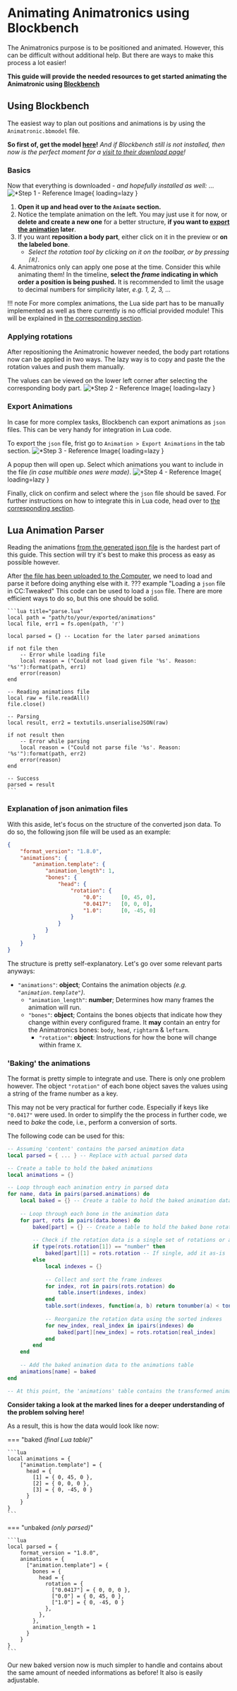 # Animating Animatronics using Blockbench

The Animatronics purpose is to be positioned and animated.
However, this can be difficult without additional help. But there are ways to make this process a lot easier!

**This guide will provide the needed resources to get started animating the Animatronic using [Blockbench](https://www.blockbench.net/)**

## Using Blockbench

The easiest way to plan out positions and animations is by using the `Animatronic.bbmodel` file.

**So first of, get the model [here](https://cccbridge.tweaked-programs.cc/resources/Animatronic.bbmodel)!** _And if Blockbench still is not installed, then now is the perfect moment for a [visit to their download page](https://www.blockbench.net/downloads)!_

### Basics

Now that everything is downloaded - _and hopefully installed as well:_ ...
![*Step 1 - Reference Image](../../assets/images/guides/animatronic-blockbench/step-1.png){ loading=lazy }

1. **Open it up and head over to the `Animate` section.**
2. Notice the template animation on the left. You may just use it for now, or **delete and create a new one** for a better structure, **if you want to [export the animation](#export-animations) later**.
3. If you want **reposition a body part**, either click on it in the preview or **on the labeled bone**.
    * _Select the rotation tool by clicking on it on the toolbar, or by pressing `[R]`._
4. Animatronics only can apply one pose at the time. Consider this while animating them! In the timeline, **select the _frame_ indicating in which order a position is being pushed.** It is recommended to limit the usage to decimal numbers for simplicity later, _e.g. 1, 2, 3, ..._

!!! note
    For more complex animations, the Lua side part has to be manually implemented as well as there currently is no official provided module! This will be explained in [the corresponding section](#lua-animation-parser).

### Applying rotations

After repositioning the Animatronic however needed, the body part rotations now can be applied in two ways.
The lazy way is to copy and paste the the rotation values and push them manually.

The values can be viewed on the lower left corner after selecting the corresponding body part.
![*Step 2 - Reference Image](../../assets/images/guides/animatronic-blockbench/step-2.png){ loading=lazy }

### Export Animations

In case for more complex tasks, Blockbench can export animations as `json` files. This can be very handy for integration in Lua code.

To export the `json` file, frist go to `Animation > Export Animations` in the tab section.
![*Step 3 - Reference Image](../../assets/images/guides/animatronic-blockbench/step-3.png){ loading=lazy }

A popup then will open up. Select which animations you want to include in the file _(in case multible ones were made)_.
![*Step 4 - Reference Image](../../assets/images/guides/animatronic-blockbench/step-4.png){ loading=lazy }

Finally, click on confirm and select where the `json` file should be saved.
For further instructions on how to integrate this in Lua code, head over to [the corresponding section](#lua-lnimation-parser).

## Lua Animation Parser

Reading the animations [from the generated json file](#export-animations) is the hardest part of this guide.
This section will try it's best to make this process as easy as possible however.

After [the file has been uploaded to the Computer](https://github.com/SquidDev-CC/FAQBot-CC/blob/master/faqs/file_transfer.md), we need to load and parse it before doing anything else with it.
??? example "Loading a `json` file in CC:Tweaked"
    This code can be used to load a `json` file. There are more efficient ways to do so, but this one should be solid.

    ```lua title="parse.lua"
    local path = "path/to/your/exported/animations"
    local file, err1 = fs.open(path, 'r')

    local parsed = {} -- Location for the later parsed animations

    if not file then
        -- Error while loading file
        local reason = ("Could not load given file '%s'. Reason: '%s'"):format(path, err1)
        error(reason)
    end

    -- Reading animations file
    local raw = file.readAll()
    file.close()

    -- Parsing
    local result, err2 = textutils.unserialiseJSON(raw)

    if not result then
        -- Error while parsing
        local reason = ("Could not parse file '%s'. Reason: '%s'"):format(path, err2)
        error(reason)
    end

    -- Success
    parsed = result
    ```

### Explanation of json animation files

With this aside, let's focus on the structure of the converted json data.
To do so, the following json file will be used as an example:
```json title="animation.animatronic.head-right-to-left.json"
{
	"format_version": "1.8.0",
	"animations": {
		"animation.template": {
			"animation_length": 1,
			"bones": {
				"head": {
					"rotation": {
						"0.0":      [0, 45, 0],
                        "0.0417":   [0, 0, 0],
						"1.0":      [0, -45, 0]
					}
				}
			}
		}
	}
}
```

The structure is pretty self-explanatory. Let's go over some relevant parts anyways:

* `"animations"`: **object**; Contains the animation objects _(e.g. `"animation.template"`)_.
    * `"animation_length"`: **number**; Determines how many frames the animation will run.
    * `"bones"`: **object**; Contains the bones objects that indicate how they change within every configured frame. It **may** contain an entry for the Animatronics bones: `body`, `head`, `rightarm` & `leftarm`.
        * `"rotation"`: **object**: Instructions for how the bone will change within frame `X`.

### 'Baking' the animations

The format is pretty simple to integrate and use. There is only one problem however.
The object `"rotation"` of each bone object saves the values using a string of the frame number as a key.

This may not be very practical for further code. Especially if keys like `"0.0417"` were used.
In order to simplify the the process in further code, we need to _bake_ the code, i.e., perform a conversion of sorts.

The following code can be used for this:

```lua hl_lines="15 21-31"
-- Assuming 'content' contains the parsed animation data
local parsed = { ... } -- Replace with actual parsed data

-- Create a table to hold the baked animations
local animations = {}

-- Loop through each animation entry in parsed data
for name, data in pairs(parsed.animations) do
    local baked = {} -- Create a table to hold the baked animation data for this entry
    
    -- Loop through each bone in the animation data
    for part, rots in pairs(data.bones) do
        baked[part] = {} -- Create a table to hold the baked bone rotation data
        
        -- Check if the rotation data is a single set of rotations or a series
        if type(rots.rotation[1]) == "number" then
            baked[part][1] = rots.rotation -- If single, add it as-is
        else
            local indexes = {}
            
            -- Collect and sort the frame indexes
            for index, rot in pairs(rots.rotation) do
                table.insert(indexes, index)
            end
            table.sort(indexes, function(a, b) return tonumber(a) < tonumber(b) end)
            
            -- Reorganize the rotation data using the sorted indexes
            for new_index, real_index in ipairs(indexes) do
                baked[part][new_index] = rots.rotation[real_index]
            end
        end
    end
    
    -- Add the baked animation data to the animations table
    animations[name] = baked
end

-- At this point, the 'animations' table contains the transformed animation data
```

**Consider taking a look at the marked lines for a deeper understanding of the problem solving  here!**

As a result, this is how the data would look like now:

=== "baked _(final Lua table)_"

    ```lua
    local animations = {
        ["animation.template"] = {
          head = {
            [1] = { 0, 45, 0 },
            [2] = { 0, 0, 0 },
            [3] = { 0, -45, 0 }
          }
        }
    }
    ```

=== "unbaked _(only parsed)_"

    ```lua
    local parsed = {
        format_version = "1.8.0",
        animations = {
          ["animation.template"] = {
            bones = {
              head = {
                rotation = {
                  ["0.0417"] = { 0, 0, 0 },
                  ["0.0"] = { 0, 45, 0 },
                  ["1.0"] = { 0, -45, 0 }
                },
              },
            },
            animation_length = 1
          }
        }
    }
    ```

Our new baked version now is much simpler to handle and contains about the same amount of needed informations as before!
It also is easily adjustable.